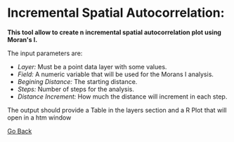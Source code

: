 # Incremental Spatial Autocorrelation:

**This tool allow to create n incremental spatial autocorrelation plot using Moran's I.**  

The input parameters are:  
* *Layer:* Must be a point data layer with some values.  
* *Field:* A numeric variable that will be used for the Morans I analysis.  
* *Begining Distance:* The starting distance.  
* *Steps:* Number of steps for the analysis.  
* *Distance Increment:* How much the distance will increment in each step.   

The output should provide a Table in the layers section and a R Plot that will open in a htm window


[Go Back](../../Readme.md)